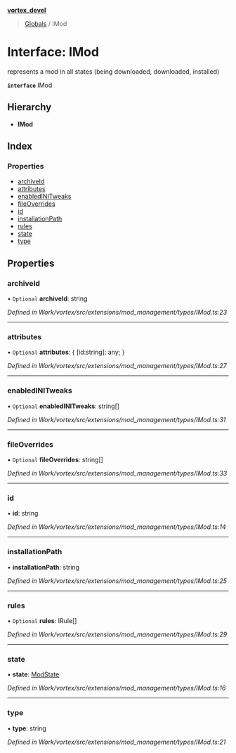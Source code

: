 **[vortex_devel](../README.md)**

> [Globals](../globals.md) / IMod

# Interface: IMod

represents a mod in all states (being downloaded, downloaded, installed)

**`interface`** IMod

## Hierarchy

* **IMod**

## Index

### Properties

* [archiveId](imod.md#archiveid)
* [attributes](imod.md#attributes)
* [enabledINITweaks](imod.md#enabledinitweaks)
* [fileOverrides](imod.md#fileoverrides)
* [id](imod.md#id)
* [installationPath](imod.md#installationpath)
* [rules](imod.md#rules)
* [state](imod.md#state)
* [type](imod.md#type)

## Properties

### archiveId

• `Optional` **archiveId**: string

*Defined in Work/vortex/src/extensions/mod_management/types/IMod.ts:23*

___

### attributes

• `Optional` **attributes**: { [id:string]: any;  }

*Defined in Work/vortex/src/extensions/mod_management/types/IMod.ts:27*

___

### enabledINITweaks

• `Optional` **enabledINITweaks**: string[]

*Defined in Work/vortex/src/extensions/mod_management/types/IMod.ts:31*

___

### fileOverrides

• `Optional` **fileOverrides**: string[]

*Defined in Work/vortex/src/extensions/mod_management/types/IMod.ts:33*

___

### id

•  **id**: string

*Defined in Work/vortex/src/extensions/mod_management/types/IMod.ts:14*

___

### installationPath

•  **installationPath**: string

*Defined in Work/vortex/src/extensions/mod_management/types/IMod.ts:25*

___

### rules

• `Optional` **rules**: IRule[]

*Defined in Work/vortex/src/extensions/mod_management/types/IMod.ts:29*

___

### state

•  **state**: [ModState](../globals.md#modstate)

*Defined in Work/vortex/src/extensions/mod_management/types/IMod.ts:16*

___

### type

•  **type**: string

*Defined in Work/vortex/src/extensions/mod_management/types/IMod.ts:21*
